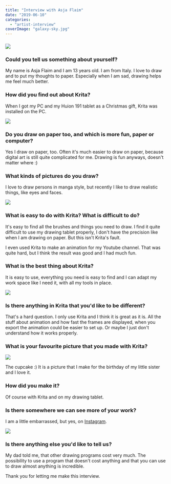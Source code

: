 ```yaml
---
title: "Interview with Asja Flaim"
date: "2019-06-10"
categories: 
  - "artist-interview"
coverImage: "galaxy-sky.jpg"
---
```


### ![](/images/posts/2019/galaxy-sky.jpg)

### Could you tell us something about yourself?

My name is Asja Flaim and I am 13 years old. I am from Italy. I love to draw and to put my thoughts to paper. Especially when I am sad, drawing helps me feel much better.

### How did you find out about Krita?

When I got my PC and my Huion 191 tablet as a Christmas gift, Krita was installed on the PC.

![](/images/posts/2019/Shadowhunters.png)

### Do you draw on paper too, and which is more fun, paper or computer?

Yes I draw on paper, too. Often it's much easier to draw on paper, because digital art is still quite complicated for me. Drawing is fun anyways, doesn't matter where :)

### What kinds of pictures do you draw?

I love to draw persons in manga style, but recently I like to draw realistic things, like eyes and faces.

![](/images/posts/2019/GFGF.png)

### What is easy to do with Krita? What is difficult to do?

It's easy to find all the brushes and things you need to draw. I find it quite difficult to use my drawing tablet properly, I don't have the precision like when I am drawing on paper. But this isn't Krita's fault.

I even used Krita to make an animation for my Youtube channel. That was quite hard, but I think the result was good and I had much fun.

### What is the best thing about Krita?

It is easy to use, everything you need is easy to find and I can adapt my work space like I need it, with all my tools in place.

![](/images/posts/2019/Alien.png)

### Is there anything in Krita that you'd like to be different?

That's a hard question. I only use Krita and I think it is great as it is. All the stuff about animation and how fast the frames are displayed, when you export the animation could be easier to set up. Or maybe I just don't understand how it works properly.

### What is your favourite picture that you made with Krita?

![](/images/posts/2019/sq.png)

The cupcake :) It is a picture that I make for the birthday of my little sister and I love it.

### How did you make it?

Of course with Krita and on my drawing tablet.

### Is there somewhere we can see more of your work?

I am a little embarrassed, but yes, on [Instagram](https://www.instagram.com/asjaart/).

![](/images/posts/2019/sorry-not-sorry.jpg)

### Is there anything else you'd like to tell us?

My dad told me, that other drawing programs cost very much. The possibility to use a program that doesn't cost anything and that you can use to draw almost anything is incredible.

Thank you for letting me make this interview.
